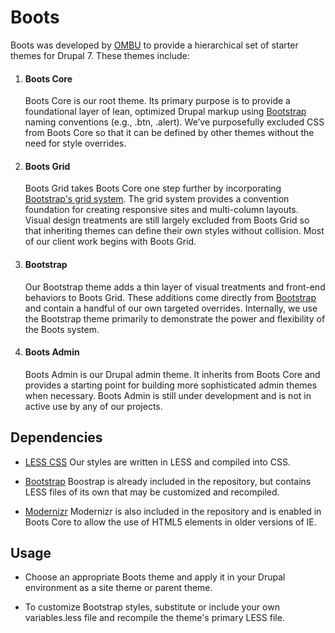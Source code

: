 Boots
=====
Boots was developed by [OMBU](http://ombuweb.com) to provide a hierarchical set of starter themes for Drupal 7.  These themes include:

1. #### **Boots Core**
    Boots Core is our root theme.  Its primary purpose is to provide a foundational layer of lean, optimized Drupal markup using [Bootstrap](http://getbootstrap.com/) naming conventions (e.g., .btn, .alert).  We’ve purposefully excluded CSS from Boots Core so that it can be defined by other themes without the need for style overrides.

1. #### **Boots Grid**
    Boots Grid takes Boots Core one step further by incorporating [Bootstrap's grid system](http://getbootstrap.com/css/#grid).  The grid system provides a convention foundation for creating responsive sites and multi-column layouts.  Visual design treatments are still largely excluded from Boots Grid so that inheriting themes can define their own styles without collision.  Most of our client work begins with Boots Grid.
    
1. #### **Bootstrap**
    Our Bootstrap theme adds a thin layer of visual treatments and front-end behaviors to Boots Grid.  These additions come directly from [Bootstrap](http://getbootstrap.com/) and contain a handful of our own targeted overrides.  Internally, we use the Bootstrap theme primarily to demonstrate the power and flexibility of the Boots system.
    
1. #### **Boots Admin**
    Boots Admin is our Drupal admin theme.  It inherits from Boots Core and provides a starting point for building more sophisticated admin themes when necessary.  Boots Admin is still under development and is not in active use by any of our projects.

Dependencies
------------
* [LESS CSS](http://lesscss.org)
    Our styles are written in LESS and compiled into CSS.

* [Bootstrap](http://getbootstrap.com/)
    Boostrap is already included in the repository, but contains LESS files of its own that may be customized and recompiled.

* [Modernizr](http://modernizr.com/)
    Modernizr is also included in the repository and is enabled in Boots Core to allow the use of HTML5 elements in older versions of IE.

Usage
-----

* Choose an appropriate Boots theme and apply it in your Drupal environment as a site theme or parent theme.

* To customize Bootstrap styles, substitute or include your own variables.less file and recompile the theme's primary LESS file.
